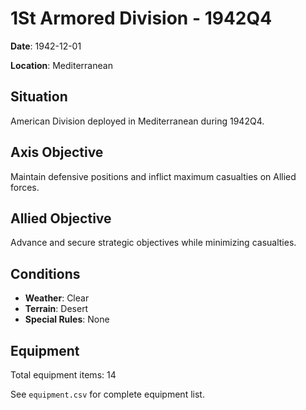 # 1St Armored Division - 1942Q4

**Date**: 1942-12-01

**Location**: Mediterranean

## Situation

American Division deployed in Mediterranean during 1942Q4.

## Axis Objective

Maintain defensive positions and inflict maximum casualties on Allied forces.

## Allied Objective

Advance and secure strategic objectives while minimizing casualties.

## Conditions

- **Weather**: Clear
- **Terrain**: Desert
- **Special Rules**: None

## Equipment

Total equipment items: 14

See `equipment.csv` for complete equipment list.
